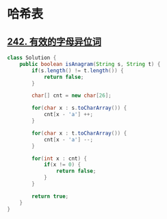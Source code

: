 # 哈希表

## [242. 有效的字母异位词](https://leetcode.cn/problems/valid-anagram/)

```java
class Solution {
    public boolean isAnagram(String s, String t) {
        if(s.length() != t.length()) {
            return false;
        }

        char[] cnt = new char[26];

        for(char x : s.toCharArray()) {
            cnt[x - 'a'] ++;
        }

        for(char x : t.toCharArray()) {
            cnt[x - 'a'] --;
        }

        for(int x : cnt) {
            if(x != 0) {
                return false;
            }
        }

        return true;
    }
}
```

